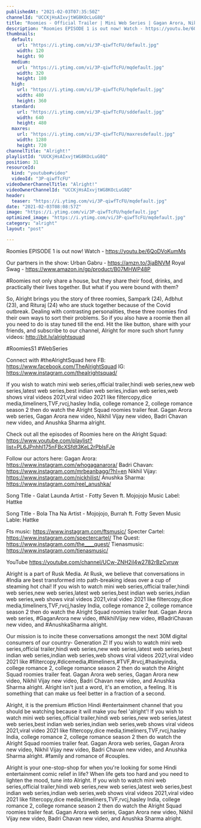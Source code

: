 ```yaml
---
publishedAt: "2021-02-03T07:35:50Z"
channelId: "UCCKjHsAIxvjtWG8KOcLuG8Q"
title: "Roomies - Official Trailer | Mini Web Series | Gagan Arora, Nikhil Vijay, Badri & Anushka | Alright!"
description: "Roomies EPISODE 1 is out now! Watch - https://youtu.be/6QoDVoKumMs\n\nOur partners in the show: \nUrban Gabru -  https://amzn.to/3jaBNVM\nRoyal Swag - https://www.amazon.in/gp/product/B07MHWP48P\n\n#Roomies not only share a house, but they share their food, drinks, and practically their lives together. But what if you were bound with them?\n\nSo, Alright brings you the story of three roomies, Sampark (24), Adbhut (23), and Rituraj (24) who are stuck together because of the Covid outbreak. Dealing with contrasting personalities, these three roomies find their own ways to sort their problems. So if you also have a roomie then all you need to do is stay tuned till the end. Hit the like button, share with your friends, and subscribe to our channel, Alright for more such short funny videos: http://bit.ly/alrightsquad\n \n#RoomiesS1 #WebSeries\n\nConnect with #theAlrightSquad here\nFB: https://www.facebook.com/TheAlrightSquad\nIG: https://www.instagram.com/thealrightsquad/\n\nIf you wish to watch mini web series,official trailer,hindi web series,new web series,latest web series,best indian web series,indian web series,web shows viral videos 2021,viral video 2021 like filtercopy,dice media,timeliners,TVF,rvcj,hasley India, college romance 2, college romance season 2 then do watch the Alright Squad roomies trailer feat. Gagan Arora web series, Gagan Arora new video, Nikhil Vijay new video, Badri Chavan new video, and Anushka Sharma alright.\n\nCheck out all the episodes of Roomies here on the Alright Squad: https://www.youtube.com/playlist?list=PL6JPnhhI175nFBcXSfdt3KeL2rPbIsFJe\n\nFollow our actors here:\nGagan Arora: https://www.instagram.com/whogaganarora/\nBadri Chavan: https://www.instagram.com/mrbeanbagg/?hl=en\nNikhil Vijay: https://www.instagram.com/nickhilist/\nAnushka Sharma: https://www.instagram.com/reel_anushka/\n\nSong Title - Galat Launda\nArtist - Fotty Seven ft. Mojojojo\nMusic Label: Hattke\n\nSong Title - Bola Tha Na\nArtist - Mojojojo, Burrah ft. Fotty Seven\nMusic Lable: Hattke\n\nFts music: https://www.instagram.com/ftsmusic/\nSpecter Cartel: https://www.instagram.com/spectercartel/\nThe Quest: https://www.instagram.com/the____quest/\nTienasmusic: https://www.instagram.com/tienasmusic/\n\nYouTube\nhttps://youtube.com/channel/UCw-ZNH2il4w2782rBzCyruw\n\nAlright is a part of Rusk Media. At Rusk, we believe that conversations in #India are best transformed into path-breaking ideas over a cup of steaming hot chai! If you wish to watch mini web series,official trailer,hindi web series,new web series,latest web series,best indian web series,indian web series,web shows viral videos 2021,viral video 2021 like filtercopy,dice media,timeliners,TVF,rvcj,hasley India, college romance 2, college romance season 2 then do watch the Alright Squad roomies trailer feat. Gagan Arora web series, #GaganArora new video, #NikhilVijay new video, #BadriChavan new video, and \n#AnushkaSharma alright. \n\nOur mission is to incite these conversations amongst the next 30M digital consumers of our country- Generation Z! If you wish to watch mini web series,official trailer,hindi web series,new web series,latest web series,best indian web series,indian web series,web shows viral videos 2021,viral video 2021 like #filtercopy,#dicemedia,#timeliners,#TVF,#rvcj,#hasleyindia, college romance 2, college romance season 2 then do watch the Alright Squad roomies trailer feat. Gagan Arora web series, Gagan Arora new video, Nikhil Vijay new video, Badri Chavan new video, and Anushka Sharma alright. Alright isn't just a word, it's an emotion, a feeling. It is something that can make us feel better in a fraction of a second.\n\nAlright, it is the premium #fiction Hindi #entertainment channel that you should be watching because it will make you feel 'alright'! If you wish to watch mini web series,official trailer,hindi web series,new web series,latest web series,best indian web series,indian web series,web shows viral videos 2021,viral video 2021 like filtercopy,dice media,timeliners,TVF,rvcj,hasley India, college romance 2, college romance season 2 then do watch the Alright Squad roomies trailer feat. Gagan Arora web series, Gagan Arora new video, Nikhil Vijay new video, Badri Chavan new video, and Anushka Sharma alright.  #family and romance of #couples.\n\nAlright is your one-stop-shop for when you're looking for some Hindi entertainment comic relief in life? When life gets too hard and you need to lighten the mood, tune into Alright. If you wish to watch mini web series,official trailer,hindi web series,new web series,latest web series,best indian web series,indian web series,web shows viral videos 2021,viral video 2021 like filtercopy,dice media,timeliners,TVF,rvcj,hasley India, college romance 2, college romance season 2 then do watch the Alright Squad roomies trailer feat. Gagan Arora web series, Gagan Arora new video, Nikhil Vijay new video, Badri Chavan new video, and Anushka Sharma alright."
thumbnails:
  default:
    url: "https://i.ytimg.com/vi/3P-qiwfTcFU/default.jpg"
    width: 120
    height: 90
  medium:
    url: "https://i.ytimg.com/vi/3P-qiwfTcFU/mqdefault.jpg"
    width: 320
    height: 180
  high:
    url: "https://i.ytimg.com/vi/3P-qiwfTcFU/hqdefault.jpg"
    width: 480
    height: 360
  standard:
    url: "https://i.ytimg.com/vi/3P-qiwfTcFU/sddefault.jpg"
    width: 640
    height: 480
  maxres:
    url: "https://i.ytimg.com/vi/3P-qiwfTcFU/maxresdefault.jpg"
    width: 1280
    height: 720
channelTitle: "Alright!"
playlistId: "UUCKjHsAIxvjtWG8KOcLuG8Q"
position: 31
resourceId:
  kind: "youtube#video"
  videoId: "3P-qiwfTcFU"
videoOwnerChannelTitle: "Alright!"
videoOwnerChannelId: "UCCKjHsAIxvjtWG8KOcLuG8Q"
header:
  teaser: "https://i.ytimg.com/vi/3P-qiwfTcFU/mqdefault.jpg"
date: "2021-02-03T08:08:57Z"
image: "https://i.ytimg.com/vi/3P-qiwfTcFU/hqdefault.jpg"
optimized_image: "https://i.ytimg.com/vi/3P-qiwfTcFU/mqdefault.jpg"
category: "alright"
layout: "post"

---
```

Roomies EPISODE 1 is out now! Watch - https://youtu.be/6QoDVoKumMs

Our partners in the show: 
Urban Gabru -  https://amzn.to/3jaBNVM
Royal Swag - https://www.amazon.in/gp/product/B07MHWP48P

#Roomies not only share a house, but they share their food, drinks, and practically their lives together. But what if you were bound with them?

So, Alright brings you the story of three roomies, Sampark (24), Adbhut (23), and Rituraj (24) who are stuck together because of the Covid outbreak. Dealing with contrasting personalities, these three roomies find their own ways to sort their problems. So if you also have a roomie then all you need to do is stay tuned till the end. Hit the like button, share with your friends, and subscribe to our channel, Alright for more such short funny videos: http://bit.ly/alrightsquad
 
#RoomiesS1 #WebSeries

Connect with #theAlrightSquad here
FB: https://www.facebook.com/TheAlrightSquad
IG: https://www.instagram.com/thealrightsquad/

If you wish to watch mini web series,official trailer,hindi web series,new web series,latest web series,best indian web series,indian web series,web shows viral videos 2021,viral video 2021 like filtercopy,dice media,timeliners,TVF,rvcj,hasley India, college romance 2, college romance season 2 then do watch the Alright Squad roomies trailer feat. Gagan Arora web series, Gagan Arora new video, Nikhil Vijay new video, Badri Chavan new video, and Anushka Sharma alright.

Check out all the episodes of Roomies here on the Alright Squad: https://www.youtube.com/playlist?list=PL6JPnhhI175nFBcXSfdt3KeL2rPbIsFJe

Follow our actors here:
Gagan Arora: https://www.instagram.com/whogaganarora/
Badri Chavan: https://www.instagram.com/mrbeanbagg/?hl=en
Nikhil Vijay: https://www.instagram.com/nickhilist/
Anushka Sharma: https://www.instagram.com/reel_anushka/

Song Title - Galat Launda
Artist - Fotty Seven ft. Mojojojo
Music Label: Hattke

Song Title - Bola Tha Na
Artist - Mojojojo, Burrah ft. Fotty Seven
Music Lable: Hattke

Fts music: https://www.instagram.com/ftsmusic/
Specter Cartel: https://www.instagram.com/spectercartel/
The Quest: https://www.instagram.com/the____quest/
Tienasmusic: https://www.instagram.com/tienasmusic/

YouTube
https://youtube.com/channel/UCw-ZNH2il4w2782rBzCyruw

Alright is a part of Rusk Media. At Rusk, we believe that conversations in #India are best transformed into path-breaking ideas over a cup of steaming hot chai! If you wish to watch mini web series,official trailer,hindi web series,new web series,latest web series,best indian web series,indian web series,web shows viral videos 2021,viral video 2021 like filtercopy,dice media,timeliners,TVF,rvcj,hasley India, college romance 2, college romance season 2 then do watch the Alright Squad roomies trailer feat. Gagan Arora web series, #GaganArora new video, #NikhilVijay new video, #BadriChavan new video, and 
#AnushkaSharma alright. 

Our mission is to incite these conversations amongst the next 30M digital consumers of our country- Generation Z! If you wish to watch mini web series,official trailer,hindi web series,new web series,latest web series,best indian web series,indian web series,web shows viral videos 2021,viral video 2021 like #filtercopy,#dicemedia,#timeliners,#TVF,#rvcj,#hasleyindia, college romance 2, college romance season 2 then do watch the Alright Squad roomies trailer feat. Gagan Arora web series, Gagan Arora new video, Nikhil Vijay new video, Badri Chavan new video, and Anushka Sharma alright. Alright isn't just a word, it's an emotion, a feeling. It is something that can make us feel better in a fraction of a second.

Alright, it is the premium #fiction Hindi #entertainment channel that you should be watching because it will make you feel 'alright'! If you wish to watch mini web series,official trailer,hindi web series,new web series,latest web series,best indian web series,indian web series,web shows viral videos 2021,viral video 2021 like filtercopy,dice media,timeliners,TVF,rvcj,hasley India, college romance 2, college romance season 2 then do watch the Alright Squad roomies trailer feat. Gagan Arora web series, Gagan Arora new video, Nikhil Vijay new video, Badri Chavan new video, and Anushka Sharma alright.  #family and romance of #couples.

Alright is your one-stop-shop for when you're looking for some Hindi entertainment comic relief in life? When life gets too hard and you need to lighten the mood, tune into Alright. If you wish to watch mini web series,official trailer,hindi web series,new web series,latest web series,best indian web series,indian web series,web shows viral videos 2021,viral video 2021 like filtercopy,dice media,timeliners,TVF,rvcj,hasley India, college romance 2, college romance season 2 then do watch the Alright Squad roomies trailer feat. Gagan Arora web series, Gagan Arora new video, Nikhil Vijay new video, Badri Chavan new video, and Anushka Sharma alright.